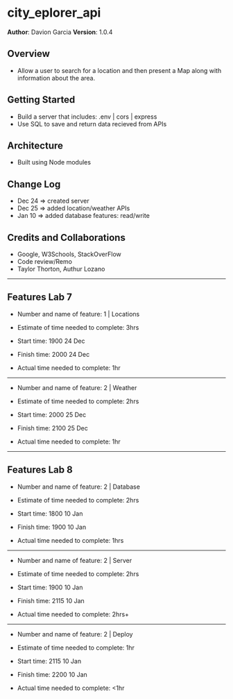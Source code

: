 # city_eplorer_api

**Author**: Davion Garcia
**Version**: 1.0.4

## Overview

- Allow a user to search for a location and then present a Map along with information about the area.

## Getting Started

- Build a server that includes: .env | cors | express
- Use SQL to save and return data recieved from APIs 

## Architecture

- Built using Node modules

## Change Log

- Dec 24 => created server
- Dec 25 => added location/weather APIs
- Jan 10 => added database features: read/write

## Credits and Collaborations

- Google, W3Schools, StackOverFlow
- Code review/Remo
- Taylor Thorton, Authur Lozano

---

## Features Lab 7

- Number and name of feature: 1 | Locations

- Estimate of time needed to complete: 3hrs

- Start time: 1900 24 Dec

- Finish time: 2000 24 Dec

- Actual time needed to complete: 1hr

---

- Number and name of feature: 2 | Weather

- Estimate of time needed to complete: 2hrs

- Start time: 2000 25 Dec

- Finish time: 2100 25 Dec

- Actual time needed to complete: 1hr

---

## Features Lab 8

- Number and name of feature: 2 | Database

- Estimate of time needed to complete: 2hrs

- Start time: 1800 10 Jan

- Finish time: 1900 10 Jan

- Actual time needed to complete: 1hrs

---

- Number and name of feature: 2 | Server

- Estimate of time needed to complete: 2hrs

- Start time: 1900 10 Jan

- Finish time: 2115 10 Jan

- Actual time needed to complete: 2hrs+

---

- Number and name of feature: 2 | Deploy

- Estimate of time needed to complete: 1hr

- Start time: 2115 10 Jan

- Finish time: 2200 10 Jan

- Actual time needed to complete: <1hr

